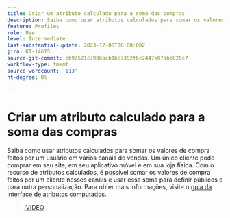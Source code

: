 ```yaml
---
title: Criar um atributo calculado para a soma das compras
description: Saiba como usar atributos calculados para somar os valores de compra feitos por um usuário em vários canais de vendas.
feature: Profiles
role: User
level: Intermediate
last-substantial-update: 2023-12-08T00:00:00Z
jira: KT-14615
source-git-commit: cb97521c7906bcb16c7352f6c2447e07abb828c7
workflow-type: tm+mt
source-wordcount: '113'
ht-degree: 0%

---
```


# Criar um atributo calculado para a soma das compras

Saiba como usar atributos calculados para somar os valores de compra feitos por um usuário em vários canais de vendas. Um único cliente pode comprar em seu site, em seu aplicativo móvel e em sua loja física. Com o recurso de atributos calculados, é possível somar os valores de compra feitos por um cliente nesses canais e usar essa soma para definir públicos e para outra personalização. Para obter mais informações, visite o [guia da interface de atributos computados](https://experienceleague.adobe.com/docs/experience-platform/profile/computed-attributes/ui.html?).

>[!VIDEO](https://video.tv.adobe.com/v/3425899?learn=on)
